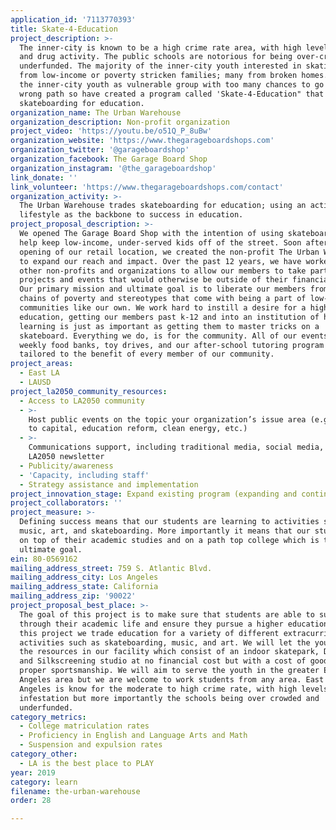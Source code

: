 ```yaml
---
application_id: '7113770393'
title: Skate-4-Education
project_description: >-
  The inner-city is known to be a high crime rate area, with high levels of gang
  and drug activity. The public schools are notorious for being over-crowded and
  underfunded. The majority of the inner-city youth interested in skating come
  from low-income or poverty stricken families; many from broken homes. We saw
  the inner-city youth as vulnerable group with too many chances to go down the
  wrong path so have created a program called 'Skate-4-Education" that trades
  skateboarding for education.
organization_name: The Urban Warehouse
organization_description: Non-profit organization
project_video: 'https://youtu.be/o51Q_P_8uBw'
organization_website: 'https://www.thegarageboardshops.com'
organization_twitter: '@garageboardshop'
organization_facebook: The Garage Board Shop
organization_instagram: '@the_garageboardshop'
link_donate: ''
link_volunteer: 'https://www.thegarageboardshops.com/contact'
organization_activity: >-
  The Urban Warehouse trades skateboarding for education; using an active
  lifestyle as the backbone to success in education.
project_proposal_description: >-
  We opened The Garage Board Shop with the intention of using skateboarding to
  help keep low-income, under-served kids off of the street. Soon after the
  opening of our retail location, we created the non-profit The Urban Warehouse
  to expand our reach and impact. Over the past 12 years, we have worked with
  other non-profits and organizations to allow our members to take part in
  projects and events that would otherwise be outside of their financial reach.
  Our primary mission and ultimate goal is to liberate our members from the
  chains of poverty and stereotypes that come with being a part of low-income
  communities like our own. We work hard to instill a desire for a higher
  education, getting our members past k-12 and into an institution of higher
  learning is just as important as getting them to master tricks on a
  skateboard. Everything we do, is for the community. All of our events, from
  weekly food banks, toy drives, and our after-school tutoring program are
  tailored to the benefit of every member of our community.
project_areas:
  - East LA
  - LAUSD
project_la2050_community_resources:
  - Access to LA2050 community
  - >-
    Host public events on the topic your organization’s issue area (e.g. access
    to capital, education reform, clean energy, etc.) 
  - >-
    Communications support, including traditional media, social media, and
    LA2050 newsletter
  - Publicity/awareness
  - 'Capacity, including staff'
  - Strategy assistance and implementation
project_innovation_stage: Expand existing program (expanding and continuing ongoing successful projects)
project_collaborators: ''
project_measure: >-
  Defining success means that our students are learning to activities such as
  music, art, and skateboarding. More importantly it means that our students are
  on top of their academic studies and on a path top college which is the
  ultimate goal.
ein: 80-0569162
mailing_address_street: 759 S. Atlantic Blvd.
mailing_address_city: Los Angeles
mailing_address_state: California
mailing_address_zip: '90022'
project_proposal_best_place: >-
  The goal of this project is to make sure that students are able to succeed
  through their academic life and ensure they pursue a higher education. Through
  this project we trade education for a variety of different extracurricular
  activities such as skateboarding, music, and art. We will let the youth use
  the resources in our facility which consist of an indoor skatepark, DJ room,
  and Silkscreening studio at no financial cost but with a cost of good grades
  proper sportsmanship. We will aim to serve the youth in the greater East Los
  Angeles area but we are welcome to work students from any area. East Los
  Angeles is know for the moderate to high crime rate, with high levels of drug
  infestation but more importantly the schools being over crowded and
  underfunded.
category_metrics:
  - College matriculation rates
  - Proficiency in English and Language Arts and Math
  - Suspension and expulsion rates
category_other:
  - LA is the best place to PLAY
year: 2019
category: learn
filename: the-urban-warehouse
order: 28

---
```

